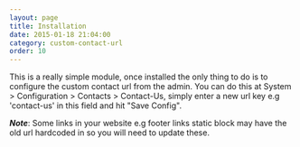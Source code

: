 ```yaml
---
layout: page
title: Installation
date: 2015-01-18 21:04:00
category: custom-contact-url
order: 10
---
```


This is a really simple module, once installed the only thing to do is to configure the custom contact url from the admin. You can do this at System > Configuration > Contacts > Contact-Us, simply enter a new url key e.g 'contact-us' in this field and hit "Save Config".

***Note***: Some links in your website e.g footer links static block may have the old url hardcoded in so you will need to update these.